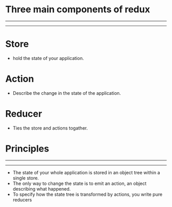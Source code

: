 # Three main components of redux
---

---
# Store

- hold the state of your application.


# Action

- Describe the change in the state of the application.


# Reducer

- Ties the store and actions togather.




# Principles
---

---
- The state of your whole application is stored in an object tree within a single store.
- The only way to change the state is to emit an action, an object describing what happened.
- To specify how the state tree is transformed by actions, you write pure reducers
